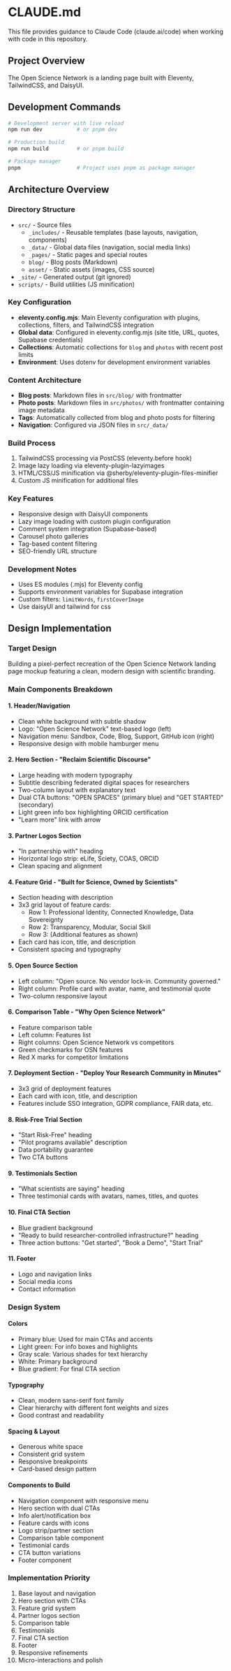 # CLAUDE.md

This file provides guidance to Claude Code (claude.ai/code) when working with code in this repository.

## Project Overview

The Open Science Network is a landing page built with Eleventy, TailwindCSS, and DaisyUI.

## Development Commands

```bash
# Development server with live reload
npm run dev           # or pnpm dev

# Production build
npm run build         # or pnpm build

# Package manager
pnpm                  # Project uses pnpm as package manager
```

## Architecture Overview

### Directory Structure
- `src/` - Source files
  - `_includes/` - Reusable templates (base layouts, navigation, components)
  - `_data/` - Global data files (navigation, social media links)
  - `_pages/` - Static pages and special routes
  - `blog/` - Blog posts (Markdown)
  - `asset/` - Static assets (images, CSS source)
- `_site/` - Generated output (git ignored)
- `scripts/` - Build utilities (JS minification)

### Key Configuration
- **eleventy.config.mjs**: Main Eleventy configuration with plugins, collections, filters, and TailwindCSS integration
- **Global data**: Configured in eleventy.config.mjs (site title, URL, quotes, Supabase credentials)
- **Collections**: Automatic collections for `blog` and `photos` with recent post limits
- **Environment**: Uses dotenv for development environment variables

### Content Architecture
- **Blog posts**: Markdown files in `src/blog/` with frontmatter
- **Photo posts**: Markdown files in `src/photos/` with frontmatter containing image metadata
- **Tags**: Automatically collected from blog and photo posts for filtering
- **Navigation**: Configured via JSON files in `src/_data/`

### Build Process
1. TailwindCSS processing via PostCSS (eleventy.before hook)
2. Image lazy loading via eleventy-plugin-lazyimages
3. HTML/CSS/JS minification via @sherby/eleventy-plugin-files-minifier
4. Custom JS minification for additional files

### Key Features
- Responsive design with DaisyUI components
- Lazy image loading with custom plugin configuration
- Comment system integration (Supabase-based)
- Carousel photo galleries
- Tag-based content filtering
- SEO-friendly URL structure

### Development Notes
- Uses ES modules (.mjs) for Eleventy config
- Supports environment variables for Supabase integration
- Custom filters: `limitWords`, `firstCoverImage`
- Use daisyUI and tailwind for css

## Design Implementation

### Target Design
Building a pixel-perfect recreation of the Open Science Network landing page mockup featuring a clean, modern design with scientific branding.

### Main Components Breakdown

#### 1. Header/Navigation
- Clean white background with subtle shadow
- Logo: "Open Science Network" text-based logo (left)
- Navigation menu: Sandbox, Code, Blog, Support, GitHub icon (right)
- Responsive design with mobile hamburger menu

#### 2. Hero Section - "Reclaim Scientific Discourse"
- Large heading with modern typography
- Subtitle describing federated digital spaces for researchers
- Two-column layout with explanatory text
- Dual CTA buttons: "OPEN SPACES" (primary blue) and "GET STARTED" (secondary)
- Light green info box highlighting ORCID certification
- "Learn more" link with arrow

#### 3. Partner Logos Section
- "In partnership with" heading
- Horizontal logo strip: eLife, Sciety, COAS, ORCID
- Clean spacing and alignment

#### 4. Feature Grid - "Built for Science, Owned by Scientists"
- Section heading with description
- 3x3 grid layout of feature cards:
  - Row 1: Professional Identity, Connected Knowledge, Data Sovereignty
  - Row 2: Transparency, Modular, Social Skill
  - Row 3: (Additional features as shown)
- Each card has icon, title, and description
- Consistent spacing and typography

#### 5. Open Source Section
- Left column: "Open source. No vendor lock-in. Community governed."
- Right column: Profile card with avatar, name, and testimonial quote
- Two-column responsive layout

#### 6. Comparison Table - "Why Open Science Network"
- Feature comparison table
- Left column: Features list
- Right columns: Open Science Network vs competitors
- Green checkmarks for OSN features
- Red X marks for competitor limitations

#### 7. Deployment Section - "Deploy Your Research Community in Minutes"
- 3x3 grid of deployment features
- Each card with icon, title, and description
- Features include SSO integration, GDPR compliance, FAIR data, etc.

#### 8. Risk-Free Trial Section
- "Start Risk-Free" heading
- "Pilot programs available" description
- Data portability guarantee
- Two CTA buttons

#### 9. Testimonials Section
- "What scientists are saying" heading
- Three testimonial cards with avatars, names, titles, and quotes

#### 10. Final CTA Section
- Blue gradient background
- "Ready to build researcher-controlled infrastructure?" heading
- Three action buttons: "Get started", "Book a Demo", "Start Trial"

#### 11. Footer
- Logo and navigation links
- Social media icons
- Contact information

### Design System

#### Colors
- Primary blue: Used for main CTAs and accents
- Light green: For info boxes and highlights
- Gray scale: Various shades for text hierarchy
- White: Primary background
- Blue gradient: For final CTA section

#### Typography
- Clean, modern sans-serif font family
- Clear hierarchy with different font weights and sizes
- Good contrast and readability

#### Spacing & Layout
- Generous white space
- Consistent grid system
- Responsive breakpoints
- Card-based design pattern

#### Components to Build
- Navigation component with responsive menu
- Hero section with dual CTAs
- Info alert/notification box
- Feature cards with icons
- Logo strip/partner section
- Comparison table component
- Testimonial cards
- CTA button variations
- Footer component

### Implementation Priority
1. Base layout and navigation
2. Hero section with CTAs
3. Feature grid system
4. Partner logos section
5. Comparison table
6. Testimonials
7. Final CTA section
8. Footer
9. Responsive refinements
10. Micro-interactions and polish